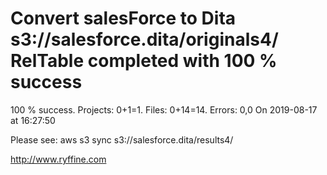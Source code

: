 # Convert salesForce to Dita s3://salesforce.dita/originals4/ RelTable completed with 100 % success

100 % success. Projects: 0+1=1.  Files: 0+14=14. Errors: 0,0  On 2019-08-17 at 16:27:50



Please see: aws s3 sync s3://salesforce.dita/results4/

http://www.ryffine.com
